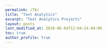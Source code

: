 ```yaml
---
permalink: /TA/
title: "Text Analytics"
excerpt: "Text Analytics Projects"
layout: posts
last_modified_at: 2018-06-04T12:04:24-04:00
toc: true
author_profile: true
---
```

